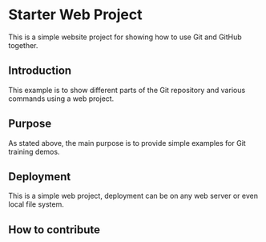 # Starter Web Project
This is a simple website project for showing how to use Git and GitHub together.


## Introduction
This example is to show different parts of the Git repository and various commands using a web project.

## Purpose
As stated above, the main purpose is to provide simple examples for Git training demos.


## Deployment
This is a simple web project, deployment can be on any web server or even local file system.

## How to contribute

